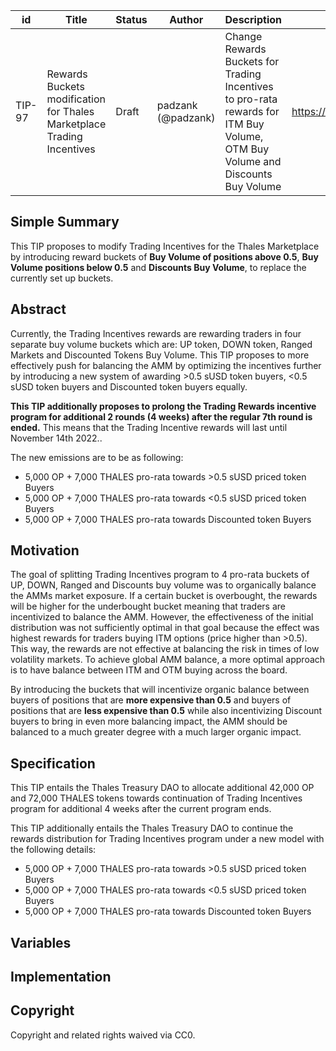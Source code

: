 | id | Title | Status | Author | Description | Discussions to | Created |
| ----------- | ----------- | ----------- | ----------- | ----------- | ----------- | ----------- |
| TIP-97 | Rewards Buckets modification for Thales Marketplace Trading Incentives  | Draft | padzank (@padzank)| Change Rewards Buckets for Trading Incentives to pro-rata rewards for ITM Buy Volume, OTM Buy Volume and Discounts Buy Volume  | https://discord.gg/rPpPcMXSeU | 2022-10-17
 
## Simple Summary
 
This TIP proposes to modify Trading Incentives for the Thales Marketplace by introducing reward buckets of **Buy Volume of positions above 0.5**, **Buy Volume positions below 0.5** and **Discounts Buy Volume**, to replace the currently set up buckets.
 
## Abstract
 
 Currently, the Trading Incentives rewards are rewarding traders in four separate buy volume buckets which are: UP token, DOWN token, Ranged Markets and Discounted Tokens Buy Volume. This TIP proposes to more effectively push for balancing the AMM by optimizing the incentives further by introducing a new system of awarding >0.5 sUSD token buyers, <0.5 sUSD token buyers and Discounted token buyers equally. 
 
 **This TIP additionally proposes to prolong the Trading Rewards incentive program for additional 2 rounds (4 weeks) after the regular 7th round is ended.** This means that the Trading Incentive rewards will last until November 14th 2022..
     
   The new emissions are to be as following:  
  - 5,000 OP + 7,000 THALES pro-rata towards >0.5 sUSD priced token Buyers 
  - 5,000 OP + 7,000 THALES pro-rata towards <0.5 sUSD priced token Buyers
  - 5,000 OP + 7,000 THALES pro-rata towards Discounted token Buyers



## Motivation
 
The goal of splitting Trading Incentives program to 4 pro-rata buckets of UP, DOWN, Ranged and Discounts buy volume was to organically balance the AMMs market exposure. If a certain bucket is overbought, the rewards will be higher for the underbought bucket meaning that traders are incentivized to balance the AMM. However, the effectiveness of the initial distribution was not sufficiently optimal in that goal because the effect was highest rewards for traders buying ITM options (price higher than >0.5). This way, the rewards are not effective at balancing the risk in times of low volatility markets. To achieve global AMM balance, a more optimal approach is to have balance between ITM and OTM buying across the board.  
  
By introducing the buckets that will incentivize organic balance between buyers of positions that are **more expensive than 0.5** and buyers of positions that are **less expensive than 0.5** while also incentivizing Discount buyers to bring in even more balancing impact, the AMM should be balanced to a much greater degree with a much larger organic impact. 


## Specification
 
This TIP entails the Thales Treasury DAO to allocate additional 42,000 OP and 72,000 THALES tokens towards continuation of Trading Incentives program for additional 4 weeks after the current program ends.

This TIP additionally entails the Thales Treasury DAO to continue the rewards distribution for Trading Incentives program under a new model with the following details:  

  - 5,000 OP + 7,000 THALES pro-rata towards >0.5 sUSD priced token Buyers 
  - 5,000 OP + 7,000 THALES pro-rata towards <0.5 sUSD priced token Buyers 
  - 5,000 OP + 7,000 THALES pro-rata towards Discounted token Buyers

## Variables
 
## Implementation
 
## Copyright
 
Copyright and related rights waived via CC0.